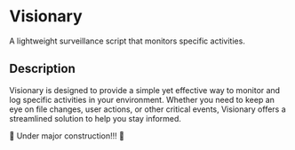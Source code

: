 # Visionary
A lightweight surveillance script that monitors specific activities.

## Description
Visionary is designed to provide a simple yet effective way to monitor and log specific activities in your environment. Whether you need to keep an eye on file changes, user actions, or other critical events, Visionary offers a streamlined solution to help you stay informed.

🚧 Under major construction!!! 🚧

